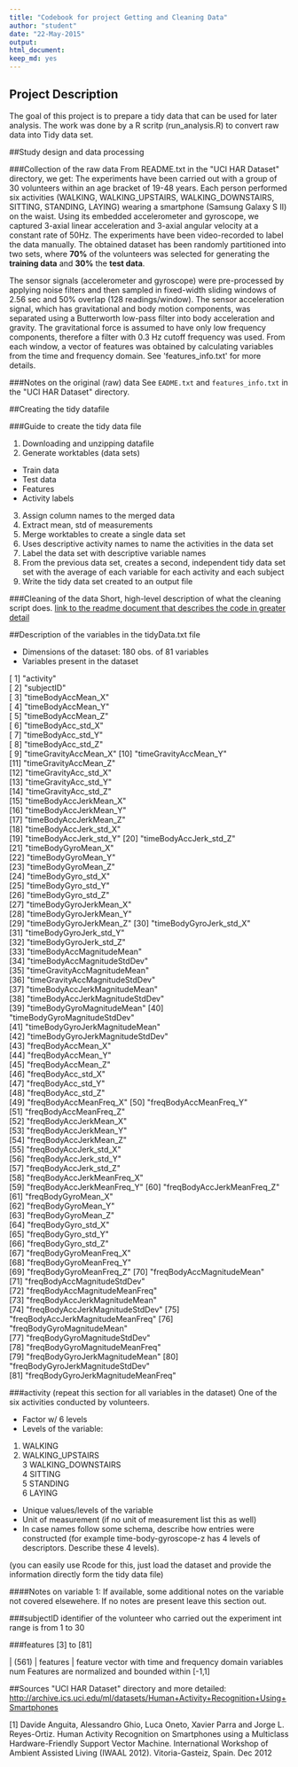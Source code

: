 ```yaml
---
title: "Codebook for project Getting and Cleaning Data"
author: "student"
date: "22-May-2015"
output:
html_document:
keep_md: yes
---
```

 
## Project Description
The goal of this project is to prepare a tidy data that can be used for later analysis. The work was done by a R scritp (run_analysis.R) to convert raw data into Tidy data set.
 
##Study design and data processing
 
###Collection of the raw data
From README.txt in the "UCI HAR Dataset" directory, we get:
The experiments have been carried out with a group of 30 volunteers within an age bracket of 19-48 years. Each person performed six activities (WALKING, WALKING_UPSTAIRS, WALKING_DOWNSTAIRS, SITTING, STANDING, LAYING) wearing a smartphone (Samsung Galaxy S II) on the waist. Using its embedded accelerometer and gyroscope, we captured 3-axial linear acceleration and 3-axial angular velocity at a constant rate of 50Hz. The experiments have been video-recorded to label the data manually. The obtained dataset has been randomly partitioned into two sets, where **70%** of the volunteers was selected for generating the **training data** and **30%** the **test data**. 

The sensor signals (accelerometer and gyroscope) were pre-processed by applying noise filters and then sampled in fixed-width sliding windows of 2.56 sec and 50% overlap (128 readings/window). The sensor acceleration signal, which has gravitational and body motion components, was separated using a Butterworth low-pass filter into body acceleration and gravity. The gravitational force is assumed to have only low frequency components, therefore a filter with 0.3 Hz cutoff frequency was used. From each window, a vector of features was obtained by calculating variables from the time and frequency domain. See 'features_info.txt' for more details. 
 
###Notes on the original (raw) data
See `EADME.txt` and `features_info.txt` in the "UCI HAR Dataset" directory.
 
##Creating the tidy datafile
 
###Guide to create the tidy data file
1. Downloading and unzipping datafile
2. Generate worktables (data sets)
 * Train data
 * Test data
 * Features  
 * Activity labels
3. Assign column names to the merged data
4. Extract mean, std of measurements
5. Merge worktables to create a single data set
6. Uses descriptive activity names to name the activities in the data set
7. Label the data set with descriptive variable names
8. From the previous data set, creates a second, independent tidy data set 
   set with the average of each variable for each activity and each subject
9. Write the tidy data set created to an output file
 
###Cleaning of the data
Short, high-level description of what the cleaning script does. [link to the readme document that describes the code in greater detail]()
 
##Description of the variables in the tidyData.txt file
 
- Dimensions of the dataset: 180 obs. of  81 variables
- Variables present in the dataset

[ 1] "activity"                         
[ 2] "subjectID"                        
[ 3] "timeBodyAccMean_X"                
[ 4] "timeBodyAccMean_Y"                
[ 5] "timeBodyAccMean_Z"                
[ 6] "timeBodyAcc_std_X"                
[ 7] "timeBodyAcc_std_Y"                
[ 8] "timeBodyAcc_std_Z"                
[ 9] "timeGravityAccMean_X"
[10] "timeGravityAccMean_Y"             
[11] "timeGravityAccMean_Z"             
[12] "timeGravityAcc_std_X"             
[13] "timeGravityAcc_std_Y"             
[14] "timeGravityAcc_std_Z"             
[15] "timeBodyAccJerkMean_X"            
[16] "timeBodyAccJerkMean_Y"            
[17] "timeBodyAccJerkMean_Z"            
[18] "timeBodyAccJerk_std_X"            
[19] "timeBodyAccJerk_std_Y"
[20] "timeBodyAccJerk_std_Z"            
[21] "timeBodyGyroMean_X"               
[22] "timeBodyGyroMean_Y"               
[23] "timeBodyGyroMean_Z"               
[24] "timeBodyGyro_std_X"               
[25] "timeBodyGyro_std_Y"               
[26] "timeBodyGyro_std_Z"               
[27] "timeBodyGyroJerkMean_X"           
[28] "timeBodyGyroJerkMean_Y"           
[29] "timeBodyGyroJerkMean_Z"
[30] "timeBodyGyroJerk_std_X"           
[31] "timeBodyGyroJerk_std_Y"           
[32] "timeBodyGyroJerk_std_Z"           
[33] "timeBodyAccMagnitudeMean"         
[34] "timeBodyAccMagnitudeStdDev"       
[35] "timeGravityAccMagnitudeMean"      
[36] "timeGravityAccMagnitudeStdDev"    
[37] "timeBodyAccJerkMagnitudeMean"     
[38] "timeBodyAccJerkMagnitudeStdDev"   
[39] "timeBodyGyroMagnitudeMean"
[40] "timeBodyGyroMagnitudeStdDev"      
[41] "timeBodyGyroJerkMagnitudeMean"    
[42] "timeBodyGyroJerkMagnitudeStdDev"  
[43] "freqBodyAccMean_X"                
[44] "freqBodyAccMean_Y"                
[45] "freqBodyAccMean_Z"                
[46] "freqBodyAcc_std_X"                
[47] "freqBodyAcc_std_Y"                
[48] "freqBodyAcc_std_Z"                
[49] "freqBodyAccMeanFreq_X"
[50] "freqBodyAccMeanFreq_Y"            
[51] "freqBodyAccMeanFreq_Z"            
[52] "freqBodyAccJerkMean_X"            
[53] "freqBodyAccJerkMean_Y"            
[54] "freqBodyAccJerkMean_Z"            
[55] "freqBodyAccJerk_std_X"            
[56] "freqBodyAccJerk_std_Y"            
[57] "freqBodyAccJerk_std_Z"            
[58] "freqBodyAccJerkMeanFreq_X"        
[59] "freqBodyAccJerkMeanFreq_Y"
[60] "freqBodyAccJerkMeanFreq_Z"        
[61] "freqBodyGyroMean_X"               
[62] "freqBodyGyroMean_Y"               
[63] "freqBodyGyroMean_Z"               
[64] "freqBodyGyro_std_X"               
[65] "freqBodyGyro_std_Y"               
[66] "freqBodyGyro_std_Z"               
[67] "freqBodyGyroMeanFreq_X"           
[68] "freqBodyGyroMeanFreq_Y"           
[69] "freqBodyGyroMeanFreq_Z"
[70] "freqBodyAccMagnitudeMean"         
[71] "freqBodyAccMagnitudeStdDev"       
[72] "freqBodyAccMagnitudeMeanFreq"     
[73] "freqBodyAccJerkMagnitudeMean"     
[74] "freqBodyAccJerkMagnitudeStdDev"
[75] "freqBodyAccJerkMagnitudeMeanFreq"
[76] "freqBodyGyroMagnitudeMean"        
[77] "freqBodyGyroMagnitudeStdDev"      
[78] "freqBodyGyroMagnitudeMeanFreq"    
[79] "freqBodyGyroJerkMagnitudeMean"
[80] "freqBodyGyroJerkMagnitudeStdDev"  
[81] "freqBodyGyroJerkMagnitudeMeanFreq"

###activity (repeat this section for all variables in the dataset)
One of the six activities conducted by volunteers.
 
- Factor w/ 6 levels
- Levels of the variable:
1. WALKING                                             
2.  WALKING_UPSTAIRS                                    
3 WALKING_DOWNSTAIRS                                
4 SITTING                                         
5 STANDING                                       
6 LAYING     
- Unique values/levels of the variable
- Unit of measurement (if no unit of measurement list this as well)
- In case names follow some schema, describe how entries were constructed (for example time-body-gyroscope-z has 4 levels of descriptors. Describe these 4 levels).
 
(you can easily use Rcode for this, just load the dataset and provide the information directly form the tidy data file)
 
####Notes on variable 1:
If available, some additional notes on the variable not covered elsewehere. If no notes are present leave this section out.
 
###subjectID
identifier of the volunteer who carried out the experiment
int
range is from 1 to 30

###features [3] to [81]

| (561)  | features  | feature vector with time and frequency domain variables  
num 
Features are normalized and bounded within [-1,1]

##Sources
"UCI HAR Dataset" directory and more detailed: http://archive.ics.uci.edu/ml/datasets/Human+Activity+Recognition+Using+Smartphones

[1] Davide Anguita, Alessandro Ghio, Luca Oneto, Xavier Parra and Jorge L. Reyes-Ortiz. Human Activity Recognition on Smartphones using a Multiclass Hardware-Friendly Support Vector Machine. International Workshop of Ambient Assisted Living (IWAAL 2012). Vitoria-Gasteiz, Spain. Dec 2012

